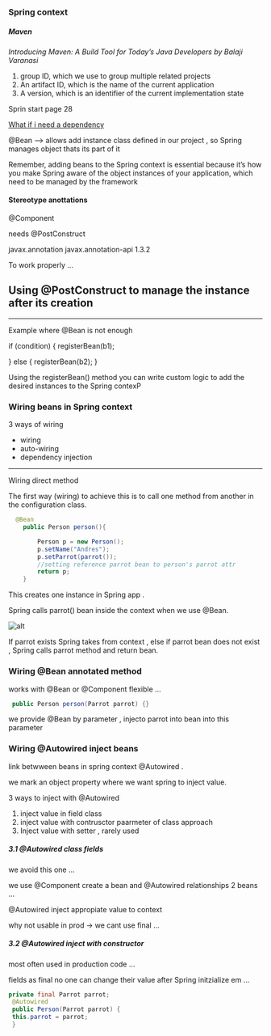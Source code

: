 ### Spring context

##### Maven

*Introducing Maven: A Build Tool
for Today’s Java Developers by Balaji Varanasi* 


1. group ID, which we use to group multiple related projects
2. An artifact ID, which is the name of the current application
3.  A version, which is an identifier of the current implementation state

Sprin start page 28

[What if i need a dependency](https://docs.spring.io/spring-framework/docs/current/reference/html/core.html)

@Bean --> allows add instance class defined in our project , so Spring manages object thats its part of it

Remember, adding beans to the Spring context is essential
because it’s how you make Spring aware of the object instances of your application,
which need to be managed by the framework

#### Stereotype anottations 

@Component

needs @PostConstruct

<!-- https://mvnrepository.com/artifact/javax.annotation/javax.annotation-api -->
<dependency>
    <groupId>javax.annotation</groupId>
    <artifactId>javax.annotation-api</artifactId>
    <version>1.3.2</version>
</dependency>


To work properly ...

## Using @PostConstruct to manage the instance after its creation

----------

Example where @Bean is not enough 

if (condition) { 
 registerBean(b1); 
 
} else {
 registerBean(b2); 
}

Using the registerBean() method
you can write custom logic to 
add the desired instances to the 
Spring contexP

### Wiring beans in Spring context

3 ways of wiring 

- wiring
- auto-wiring
- dependency injection


----------

Wiring direct method 

The first way (wiring) to achieve this is to call one method from another in
the configuration class. 

```java
  @Bean
    public Person person(){

        Person p = new Person();
        p.setName("Andres");
        p.setParrot(parrot());
        //setting reference parrot bean to person's parrot attr
        return p;
    }
```

This creates one instance in Spring app .

Spring calls parrot() bean inside the context when we use @Bean.

![alt](../img/springBean.jpg)

If parrot exists Spring takes from context , else if parrot bean does not exist , Spring calls parrot method and return bean.

### Wiring @Bean annotated method

works with @Bean or @Component flexible ...

```java
 public Person person(Parrot parrot) {}
```

we provide @Bean by parameter , injecto parrot into bean into this parameter


### Wiring @Autowired inject beans 

link betwween beans in spring context @Autowired .

we mark an object property where we want spring to inject value.

3 ways to inject with @Autowired

1. inject value in field class 
2. inject value with contrusctor paarmeter of class approach
3. Inject value with setter , rarely used

##### 3.1 @Autowired class fields 

we avoid this one ...

we use @Component create a bean and @Autowired relationships 2 beans ...

@Autowired inject appropiate value to context

why not usable in prod -> we cant use final ...

##### 3.2 @Autowired inject with constructor

most often used in production code ...

fields as final no one can change their value after Spring initzialize em ...


```java
private final Parrot parrot;
 @Autowired
 public Person(Parrot parrot) {
 this.parrot = parrot;
 }
```

